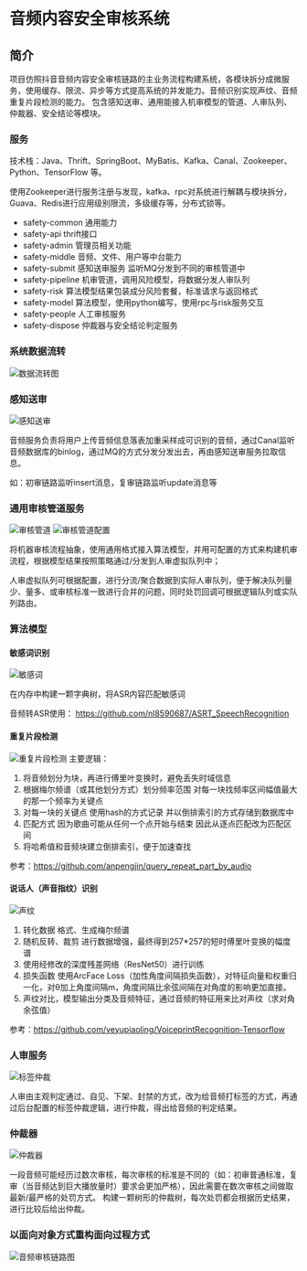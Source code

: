 # 音频内容安全审核系统

## 简介
  项目仿照抖音音频内容安全审核链路的主业务流程构建系统，各模块拆分成微服务，使用缓存、限流、异步等方式提高系统的并发能力。音频识别实现声纹、音频重复片段检测的能力。
  包含感知送审、通用能接入机审模型的管道、人审队列、仲裁器、安全结论等模块。

### 服务
技术栈：Java、Thrift、SpringBoot、MyBatis、Kafka、Canal、Zookeeper、Python、TensorFlow 等。

使用Zookeeper进行服务注册与发现，kafka、rpc对系统进行解耦与模块拆分，Guava、Redis进行应用级别限流，多级缓存等，分布式锁等。

- safety-common 通用能力
- safety-api thrift接口
- safety-admin 管理员相关功能
- safety-middle 音频、文件、用户等中台能力
- safety-submit 感知送审服务 监听MQ分发到不同的审核管道中
- safety-pipeline 机审管道，调用风险模型，将数据分发人审队列
- safety-risk 算法模型结果包装成分风险套餐，标准请求与返回格式
- safety-model 算法模型，使用python编写，使用rpc与risk服务交互
- safety-people 人工审核服务
- safety-dispose 仲裁器与安全结论判定服务


### 系统数据流转
![数据流转图](img/数据流转图.png "数据流转图")

### 感知送审
![感知送审](img/感知送审.png "感知送审")

音频服务负责将用户上传音频信息落表加重采样成可识别的音频，通过Canal监听音频数据库的binlog，通过MQ的方式分发分发出去，再由感知送审服务拉取信息。

如：初审链路监听insert消息，复审链路监听update消息等

### 通用审核管道服务
![审核管道](img/审核管道.png "审核管道")
![审核管道配置](img/审核管道配置.png "审核管道配置")

将机器审核流程抽象，使用通用格式接入算法模型，并用可配置的方式来构建机审流程，根据模型结果按照策略通过/分发到人审虚拟队列中；

人审虚拟队列可根据配置，进行分流/聚合数据到实际人审队列，便于解决队列量少、量多、或审核标准一致进行合并的问题，同时处罚回调可根据逻辑队列或实队列路由。

### 算法模型
#### 敏感词识别
![敏感词](img/敏感词.png "敏感词")

在内存中构建一颗字典树，将ASR内容匹配敏感词

音频转ASR使用： https://github.com/nl8590687/ASRT_SpeechRecognition

#### 重复片段检测
![重复片段检测](img/重复片段检测.jpg "重复片段检测")
主要逻辑：
1. 将音频划分为块，再进行傅里叶变换时，避免丢失时域信息
2. 根据梅尔频谱（或其他划分方式）划分频率范围 对每一块找频率区间幅值最大的那一个频率为关键点
3. 对每一块的关键点 使用hash的方式记录 并以倒排索引的方式存储到数据库中
4. 匹配方式 因为歌曲可能从任何一个点开始与结束 因此从逐点匹配改为匹配区间
5. 将哈希值和音频块建立倒排索引，便于加速查找

参考：https://github.com/anpengjin/query_repeat_part_by_audio

#### 说话人（声音指纹）识别
![声纹](img/声纹.png "声纹")
1. 转化数据 格式、生成梅尔频谱
2. 随机反转、裁剪 进行数据增强，最终得到257*257的短时傅里叶变换的幅度谱
3. 使用经修改的深度残差网络（ResNet50）进行训练
4. 损失函数 使用ArcFace Loss（加性角度间隔损失函数），对特征向量和权重归一化，对θ加上角度间隔m，角度间隔比余弦间隔在对角度的影响更加直接。
5. 声纹对比，模型输出分类及音频特征，通过音频的特征用来比对声纹（求对角余弦值）

参考：https://github.com/yeyupiaoling/VoiceprintRecognition-Tensorflow


### 人审服务
![标签仲裁](img/标签仲裁.png "标签仲裁")

人审由主观判定通过、自见、下架、封禁的方式，改为给音频打标签的方式，再通过后台配置的标签仲裁逻辑，进行仲裁，得出给音频的判定结果。



### 仲裁器
![仲裁器](img/仲裁器.png "仲裁器")

一段音频可能经历过数次审核，每次审核的标准是不同的（如：初审普通标准，复审（当音频达到巨大播放量时）要求会更加严格），因此需要在数次审核之间做取最新/最严格的处罚方式。
构建一颗树形的仲裁树，每次处罚都会根据历史结果，进行比较后给出仲裁。


### 以面向对象方式重构面向过程方式
![音频审核链路图](img/音频审核链路.png "音频审核链路图")

